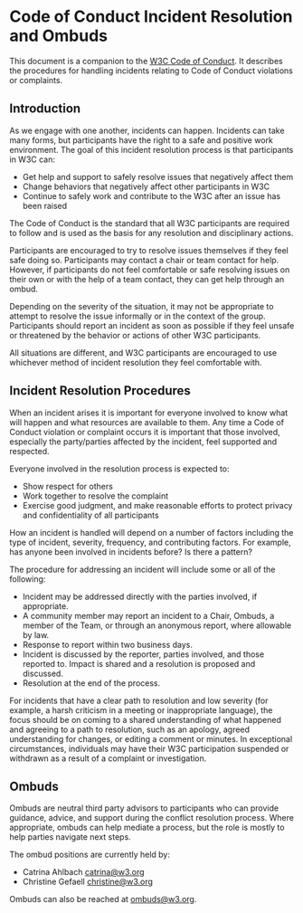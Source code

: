 # Code of Conduct Incident Resolution and Ombuds
This document is a companion to the [W3C Code of Conduct](https://www.w3.org/policies/code-of-conduct/). It describes the procedures for handling incidents relating to Code of Conduct violations or complaints.

## Introduction
As we engage with one another, incidents can happen. Incidents can take many forms, but participants have the right to a safe and positive work environment. The goal of this incident resolution process is that participants in W3C can:

- Get help and support to safely resolve issues that negatively affect them
- Change behaviors that negatively affect other participants in W3C
- Continue to safely work and contribute to the W3C after an issue has been raised

The Code of Conduct is the standard that all W3C participants are required to follow and is used as the basis for any resolution and disciplinary actions.

Participants are encouraged to try to resolve issues themselves if they feel safe doing so. Participants may contact a chair or team contact for help. However, if participants do not feel comfortable or safe resolving issues on their own or with the help of a team contact, they can get help through an ombud.

Depending on the severity of the situation, it may not be appropriate to attempt to resolve the issue informally or in the context of the group. Participants should report an incident as soon as possible if they feel unsafe or threatened by the behavior or actions of other W3C participants.

All situations are different, and W3C participants are encouraged to use whichever method of incident resolution they feel comfortable with.

## Incident Resolution Procedures
When an incident arises it is important for everyone involved to know what will happen and what resources are available to them. Any time a Code of Conduct violation or complaint occurs it is important that those involved, especially the party/parties affected by the incident, feel supported and respected.

Everyone involved in the resolution process is expected to:
- Show respect for others
- Work together to resolve the complaint
- Exercise good judgment, and make reasonable efforts to protect privacy and confidentiality of all participants

How an incident is handled will depend on a number of factors including the type of incident, severity, frequency, and contributing factors. For example, has anyone been involved in incidents before? Is there a pattern?

The procedure for addressing an incident will include some or all of the following:
* Incident may be addressed directly with the parties involved, if appropriate.
* A community member may report an incident to a Chair, Ombuds, a member of the Team, or through an anonymous report, where allowable by law. 
* Response to report within two business days. 
* Incident is discussed by the reporter, parties involved, and those reported to. Impact is shared and a resolution is proposed and discussed.
* Resolution at the end of the process.

For incidents that have a clear path to resolution and low severity (for example, a harsh criticism in a meeting or inappropriate language), the focus should be on coming to a shared understanding of what happened and agreeing to a path to resolution, such as an apology, agreed understanding for changes, or editing a comment or minutes.
In exceptional circumstances, individuals may have their W3C participation suspended or withdrawn as a result of a complaint or investigation.

## Ombuds
Ombuds are neutral third party advisors to participants who can provide guidance, advice, and support during the conflict resolution process. Where appropriate, ombuds can help mediate a process, but the role is mostly to help parties navigate next steps.

The ombud positions are currently held by:
- Catrina Ahlbach catrina@w3.org
- Christine Gefaell christine@w3.org 

Ombuds can also be reached at ombuds@w3.org. 
